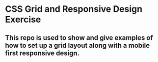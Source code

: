 # CSS Grid and Responsive Design Exercise

## This repo is used to show and give examples of how to set up a grid layout along with a mobile first responsive design. 
